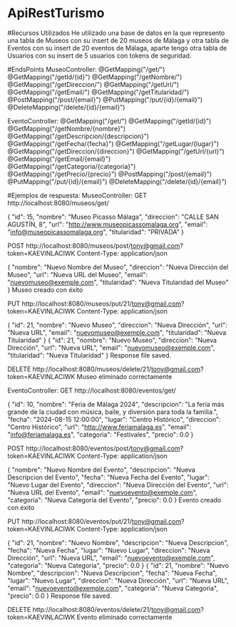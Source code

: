 # ApiRestTurismo

#Recursos Utilizados
He utilizado una base de datos en la que represento una tabla de Museos con su insert de 20 museos de Málaga y otra tabla de Eventos con su insert de 20 eventos de Málaga, aparte tengo otra tabla de Usuarios con su insert de 5 usuarios con tokens de seguridad.

#EndsPoints
MuseoController:
    @GetMapping("/get/")
    @GetMapping("/getId/{id}")
    @GetMapping("/getNombre/")
    @GetMapping("/getDireccion/")
    @GetMapping("/getUrl/")
    @GetMapping("/getEmail/")
    @GetMapping("/getTitularidad/")
    @PostMapping("/post/{email}")
    @PutMapping("/put/{id}/{email}")
    @DeleteMapping("/delete/{id}/{email}")
    
EventoController:
    @GetMapping("/get/")
    @GetMapping("/getId/{id}")
    @GetMapping("/getNombre/{nombre}")
    @GetMapping("/getDescripcion/{descripcion}")
    @GetMapping("/getFecha/{fecha}")
    @GetMapping("/getLugar/{lugar}")
    @GetMapping("/getDireccion/{direccion}")
    @GetMapping("/getUrl/{url}")
    @GetMapping("/getEmail/{email}")
    @GetMapping("/getCategoria/{categoria}")
    @GetMapping("/getPrecio/{precio}")
    @PostMapping("/post/{email}")
    @PutMapping("/put/{id}/{email}")
    @DeleteMapping("/delete/{id}/{email}")
    
#Ejemplos de respuesta:
MuseoController:
GET http://localhost:8080/museos/get/

{
    "id": 15,
    "nombre": "Museo Picasso Málaga",
    "direccion": "CALLE SAN AGUSTÍN, 8",
    "url": "http://www.museopicassomalaga.org",
    "email": "info@museopicassomalaga.org",
    "titularidad": "PRIVADA"
  }
  
POST http://localhost:8080/museos/post/tony@gmail.com?token=KAEVINLACIWK
Content-Type: application/json

{
  "nombre": "Nuevo Nombre del Museo",
  "direccion": "Nueva Dirección del Museo",
  "url": "Nueva URL del Museo",
  "email": "nuevomuseo@exemple.com",
  "titularidad": "Nueva Titularidad del Museo"
}
Museo creado con éxito

PUT http://localhost:8080/museos/put/21/tony@gmail.com?token=KAEVINLACIWK
Content-Type: application/json

{
  "id": 21,
  "nombre": "Nuevo Museo",
  "direccion": "Nueva Dirección",
  "url": "Nueva URL",
  "email": "nuevomuseo@exemple.com",
  "titularidad": "Nueva Titularidad"
}
{
  "id": 21,
  "nombre": "Nuevo Museo",
  "direccion": "Nueva Dirección",
  "url": "Nueva URL",
  "email": "nuevomuseo@exemple.com",
  "titularidad": "Nueva Titularidad"
}
Response file saved.

DELETE http://localhost:8080/museos/delete/21/tony@gmail.com?token=KAEVINLACIWK
Museo eliminado correctamente

EventoController:
GET http://localhost:8080/eventos/get/

{
    "id": 10,
    "nombre": "Feria de Málaga 2024",
    "descripcion": "La feria más grande de la ciudad con música, baile, y diversión para toda la familia.",
    "fecha": "2024-08-15 12:00:00",
    "lugar": "Centro Histórico",
    "direccion": "Centro Histórico",
    "url": "http://www.feriamalaga.es",
    "email": "info@feriamalaga.es",
    "categoria": "Festivales",
    "precio": 0.0
  }
  
POST http://localhost:8080/eventos/post/tony@gmail.com?token=KAEVINLACIWK
Content-Type: application/json

{
    "nombre": "Nuevo Nombre del Evento",
    "descripcion": "Nueva Descripcion del Evento",
    "fecha": "Nueva Fecha del Evento",
    "lugar": "Nuevo Lugar del Evento",
    "direccion": "Nueva Dirección del Evento",
    "url": "Nueva URL del Evento",
    "email": "nuevoevento@exemple.com",
    "categoria": "Nueva Categoria del Evento",
    "precio": 0.0
 }
Evento creado con éxito

PUT http://localhost:8080/eventos/put/21/tony@gmail.com?token=KAEVINLACIWK
Content-Type: application/json

{
  "id": 21,
  "nombre": "Nuevo Nombre",
  "descripcion": "Nueva Descripcion",
  "fecha": "Nueva Fecha",
  "lugar": "Nuevo Lugar",
  "direccion": "Nueva Dirección",
  "url": "Nueva URL",
  "email": "nuevoevento@exemple.com",
  "categoria": "Nueva Categoria",
  "precio": 0.0
}
{
  "id": 21,
  "nombre": "Nuevo Nombre",
  "descripcion": "Nueva Descripcion",
  "fecha": "Nueva Fecha",
  "lugar": "Nuevo Lugar",
  "direccion": "Nueva Dirección",
  "url": "Nueva URL",
  "email": "nuevoevento@exemple.com",
  "categoria": "Nueva Categoria",
  "precio": 0.0
}
Response file saved.

DELETE http://localhost:8080/eventos/delete/21/tony@gmail.com?token=KAEVINLACIWK
Evento eliminado correctamente
